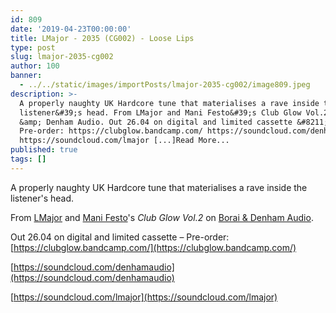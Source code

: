 ```yaml
---
id: 809
date: '2019-04-23T00:00:00'
title: LMajor - 2035 (CG002) - Loose Lips
type: post
slug: lmajor-2035-cg002
author: 100
banner:
  - ../../static/images/importPosts/lmajor-2035-cg002/image809.jpeg
description: >-
  A properly naughty UK Hardcore tune that materialises a rave inside the
  listener&#39;s head. From LMajor and Mani Festo&#39;s Club Glow Vol.2 on Borai
  &amp; Denham Audio. Out 26.04 on digital and limited cassette &#8211;
  Pre-order: https://clubglow.bandcamp.com/ https://soundcloud.com/denhamaudio
  https://soundcloud.com/lmajor [...]Read More...
published: true
tags: []
---
```

A properly naughty UK Hardcore tune that materialises a rave inside the listener's head.

From [LMajor](https://www.discogs.com/artist/6561637-LMajor) and [Mani Festo](https://www.residentadvisor.net/dj/manifesto)'s _Club Glow Vol.2_ on [Borai & Denham Audio](https://clubglow.bandcamp.com/).

Out 26.04 on digital and limited cassette – Pre-order: [](https://clubglow.bandcamp.com/)[https://clubglow.bandcamp.com/](https://clubglow.bandcamp.com/)

[](https://soundcloud.com/denhamaudio)[https://soundcloud.com/denhamaudio](https://soundcloud.com/denhamaudio)

[](https://soundcloud.com/lmajor)[https://soundcloud.com/lmajor](https://soundcloud.com/lmajor)